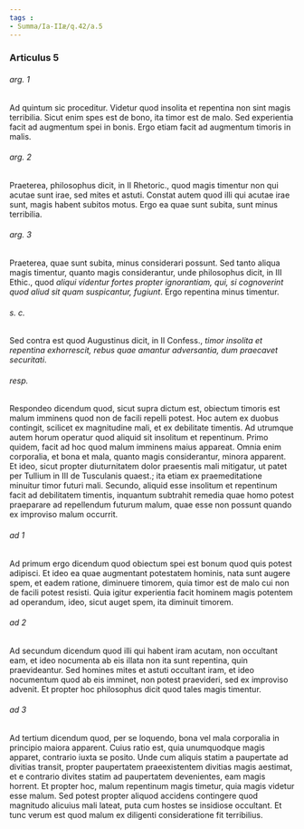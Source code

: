 ```yaml
---
tags : 
- Summa/Ia-IIæ/q.42/a.5
---
```


### Articulus 5

###### arg. 1
Ad quintum sic proceditur. Videtur quod insolita et repentina non sint magis terribilia. Sicut enim spes est de bono, ita timor est de malo. Sed experientia facit ad augmentum spei in bonis. Ergo etiam facit ad augmentum timoris in malis.

###### arg. 2
Praeterea, philosophus dicit, in II Rhetoric., quod magis timentur non qui acutae sunt irae, sed mites et astuti. Constat autem quod illi qui acutae irae sunt, magis habent subitos motus. Ergo ea quae sunt subita, sunt minus terribilia.

###### arg. 3
Praeterea, quae sunt subita, minus considerari possunt. Sed tanto aliqua magis timentur, quanto magis considerantur, unde philosophus dicit, in III Ethic., quod *aliqui videntur fortes propter ignorantiam, qui, si cognoverint quod aliud sit quam suspicantur, fugiunt*. Ergo repentina minus timentur.

###### s. c.
Sed contra est quod Augustinus dicit, in II Confess., *timor insolita et repentina exhorrescit, rebus quae amantur adversantia, dum praecavet securitati*.

###### resp.
Respondeo dicendum quod, sicut supra dictum est, obiectum timoris est malum imminens quod non de facili repelli potest. Hoc autem ex duobus contingit, scilicet ex magnitudine mali, et ex debilitate timentis. Ad utrumque autem horum operatur quod aliquid sit insolitum et repentinum. Primo quidem, facit ad hoc quod malum imminens maius appareat. Omnia enim corporalia, et bona et mala, quanto magis considerantur, minora apparent. Et ideo, sicut propter diuturnitatem dolor praesentis mali mitigatur, ut patet per Tullium in III de Tusculanis quaest.; ita etiam ex praemeditatione minuitur timor futuri mali. Secundo, aliquid esse insolitum et repentinum facit ad debilitatem timentis, inquantum subtrahit remedia quae homo potest praeparare ad repellendum futurum malum, quae esse non possunt quando ex improviso malum occurrit.

###### ad 1
Ad primum ergo dicendum quod obiectum spei est bonum quod quis potest adipisci. Et ideo ea quae augmentant potestatem hominis, nata sunt augere spem, et eadem ratione, diminuere timorem, quia timor est de malo cui non de facili potest resisti. Quia igitur experientia facit hominem magis potentem ad operandum, ideo, sicut auget spem, ita diminuit timorem.

###### ad 2
Ad secundum dicendum quod illi qui habent iram acutam, non occultant eam, et ideo nocumenta ab eis illata non ita sunt repentina, quin praevideantur. Sed homines mites et astuti occultant iram, et ideo nocumentum quod ab eis imminet, non potest praevideri, sed ex improviso advenit. Et propter hoc philosophus dicit quod tales magis timentur.

###### ad 3
Ad tertium dicendum quod, per se loquendo, bona vel mala corporalia in principio maiora apparent. Cuius ratio est, quia unumquodque magis apparet, contrario iuxta se posito. Unde cum aliquis statim a paupertate ad divitias transit, propter paupertatem praeexistentem divitias magis aestimat, et e contrario divites statim ad paupertatem devenientes, eam magis horrent. Et propter hoc, malum repentinum magis timetur, quia magis videtur esse malum. Sed potest propter aliquod accidens contingere quod magnitudo alicuius mali lateat, puta cum hostes se insidiose occultant. Et tunc verum est quod malum ex diligenti consideratione fit terribilius.

